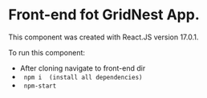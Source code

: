# Front-end fot GridNest App.


This component was created with React.JS version 17.0.1.

To run this component:

* After cloning navigate to front-end dir
* ``` npm i  (install all dependencies)```
* ``` npm-start```
